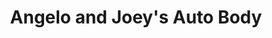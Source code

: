 ---
title: "Angelo and Joey's Auto Body"
url: /mamaroneck/angelo-and-joeys-auto-body/
shop: car repair
---